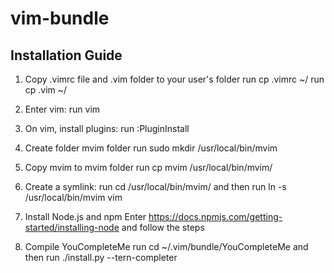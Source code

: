 # vim-bundle

## Installation Guide

1. Copy .vimrc file and .vim folder to your user's folder
run cp .vimrc ~/
run cp .vim ~/

2. Enter vim:
run vim

3. On vim, install plugins:
run :PluginInstall

4. Create folder mvim folder
run sudo mkdir /usr/local/bin/mvim

5. Copy mvim to mvim folder
run cp mvim /usr/local/bin/mvim/

6. Create a symlink:
run cd /usr/local/bin/mvim/
and then run ln -s /usr/local/bin/mvim vim

7. Install Node.js and npm
Enter https://docs.npmjs.com/getting-started/installing-node and follow the steps

8. Compile YouCompleteMe
run cd ~/.vim/bundle/YouCompleteMe
and then run ./install.py --tern-completer
